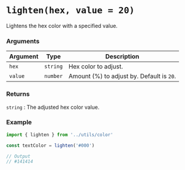 # `lighten(hex, value = 20)`

Lightens the hex color with a specified value.

### Arguments

| Argument | Type | Description |
| --- | --- | --- |
| `hex` | `string` | Hex color to adjust. |
| `value` | `number` | Amount (%) to adjust by. Default is `20`. |


### Returns

`string` : The adjusted hex color value.


### Example

```js
import { lighten } from '../utils/color'

const textColor = lighten('#000')

// Output
// #141414
```
